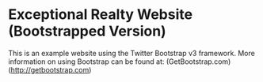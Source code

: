 # Exceptional Realty Website (Bootstrapped Version)

This is an example website using the Twitter Bootstrap v3 framework. 
More information on using Bootstrap can be found at:
(GetBootstrap.com)(http://getbootstrap.com)